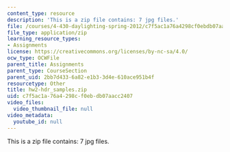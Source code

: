 ```yaml
---
content_type: resource
description: 'This is a zip file contains: 7 jpg files.'
file: /courses/4-430-daylighting-spring-2012/c7f5ac1a76a4298cf0ebdb07aacc2407_hw2-hdr_samples.zip
file_type: application/zip
learning_resource_types:
- Assignments
license: https://creativecommons.org/licenses/by-nc-sa/4.0/
ocw_type: OCWFile
parent_title: Assignments
parent_type: CourseSection
parent_uid: 2bb7d433-6a82-e1b3-3d4e-610ace951b4f
resourcetype: Other
title: hw2-hdr_samples.zip
uid: c7f5ac1a-76a4-298c-f0eb-db07aacc2407
video_files:
  video_thumbnail_file: null
video_metadata:
  youtube_id: null
---
```

This is a zip file contains: 7 jpg files.